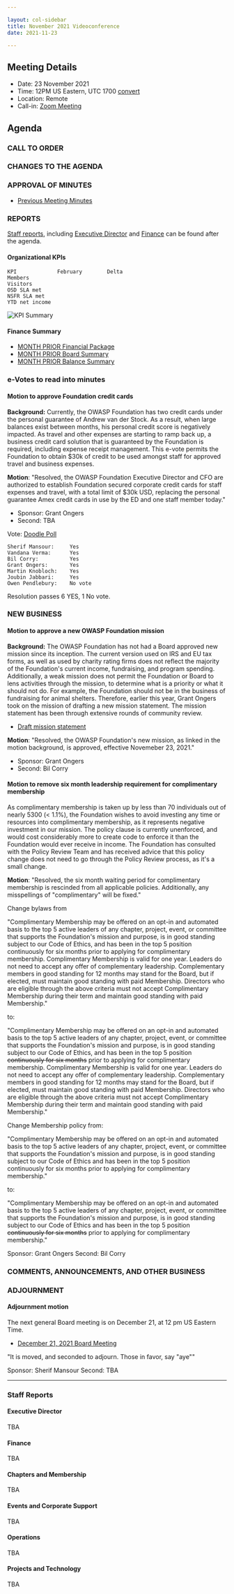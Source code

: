 ```yaml
---

layout: col-sidebar
title: November 2021 Videoconference
date: 2021-11-23

---
```


## Meeting Details

- Date: 23 November 2021
- Time: 12PM US Eastern, UTC 1700 [convert](https://www.timeanddate.com/worldclock/meetingdetails.html?year=2020&month=11&day=24&hour=17&min=0&sec=0&p1=16&p2=919&p3=78&p4=136&p5=137&p6=176&p7=179)
- Location: Remote
- Call-in: [Zoom Meeting](https://us06web.zoom.us/j/89069321672?pwd=M212NUhmV1RwY05mVlZDNCtpOEFuQT09)

## Agenda

### CALL TO ORDER

<!--
Board Members
- Grant Ongers, Martin Knobloch, Owen Pendlebury, Sherif Mansour, Vandana Verma Sehgal, Joubin Jabbari, Bil Corry

Guests
Andrew van der Stock, Tom Pappas, Dawn Aitken, Harold Blankenship, Lisa Jones, Kelly Santalucia
-->

### CHANGES TO THE AGENDA

### APPROVAL OF MINUTES

- [Previous Meeting Minutes](/www-board/minutes/202110)

### REPORTS

[Staff reports](#staff-reports), including [Executive Director](#executive-director-report) and [Finance](#finance) can be found after the agenda.

#### Organizational KPIs

```
KPI	            February        Delta
Members         
Visitors        
OSD SLA met     
NSFR SLA met    
YTD net income  
```

![KPI Summary](/www-board/attachments/2021MM-board-kpi-summary.png)

#### Finance Summary

- [MONTH PRIOR Financial Package](/www-board/attachments/2021MM-board-summary.pdf)
- [MONTH PRIOR Board Summary](/www-board/attachments/2021MM-board-summary.pdf)
- [MONTH PRIOR Balance Summary](/www-board/attachments/2021MM-balance-summary.pdf)

### e-Votes to read into minutes

#### Motion to approve Foundation credit cards

**Background:** Currently, the OWASP Foundation has two credit cards under the personal guarantee of Andrew van der Stock. As a result, when large balances exist between months, his personal credit score is negatively impacted. As travel and other expenses are starting to ramp back up, a business credit card solution that is guaranteed by the Foundation is required, including expense receipt management. This e-vote permits the Foundation to obtain $30k of credit to be used amongst staff for approved travel and business expenses.

**Motion**: "Resolved, the OWASP Foundation Executive Director and CFO are authorized to establish Foundation secured corporate credit cards for staff expenses and travel, with a total limit of $30k USD, replacing the personal guarantee Amex credit cards in use by the ED and one staff member today."

- Sponsor: Grant Ongers
- Second: TBA

Vote: [Doodle Poll](https://doodle.com/poll/xxayc36yir98wgzb)

```
Sherif Mansour:     Yes
Vandana Verma:      Yes
Bil Corry:          Yes
Grant Ongers:       Yes
Martin Knobloch:    Yes
Joubin Jabbari:     Yes
Owen Pendlebury:    No vote
```

Resolution passes 6 YES, 1 No vote.

### NEW BUSINESS

#### Motion to approve a new OWASP Foundation mission

**Background:** The OWASP Foundation has not had a Board approved new mission since its inception. The current version used on IRS and EU tax forms, as well as used by charity rating firms does not reflect the majority of the Foundation's current income, fundraising, and program spending. Additionally, a weak mission does not permit the Foundation or Board to lens activities through the mission, to determine what is a priority or what it should not do. For example, the Foundation should not be in the business of fundraising for animal shelters. Therefore, earlier this year, Grant Ongers took on the mission of drafting a new mission statement. The mission statement has been through extensive rounds of community review. 

- [Draft mission statement](https://docs.google.com/document/d/13uTO6LdXq5W7HADiA0P4QPQevyO0hzthf5KtvnFbt4s/edit)

**Motion**: "Resolved, the OWASP Foundation's new mission, as linked in the motion background, is approved, effective Novemeber 23, 2021."

- Sponsor: Grant Ongers
- Second: Bil Corry

#### Motion to remove six month leadership requirement for complimentary membership

As complimentary membership is taken up by less than 70 individuals out of nearly 5300 (< 1.1%), the Foundation wishes to avoid investing any time or resources into complimentary membership, as it represents negative investment in our mission. The policy clause is currently unenforced, and would cost considerably more to create code to enforce it than the Foundation would ever receive in income. The Foundation has consulted with the Policy Review Team and has received advice that this policy change does not need to go through the Policy Review process, as it's a small change.

**Motion**: "Resolved, the six month waiting period for complimentary membership is rescinded from all applicable policies. Additionally, any misspellings of "complimentary" will be fixed."

Change bylaws from

"Complimentary Membership may be offered on an opt-in and automated basis to the top 5 active leaders of any chapter, project, event, or committee that supports the Foundation's mission and purpose, is in good standing subject to our Code of Ethics, and has been in the top 5 position continuously for six months prior to applying for complimentary membership. Complimentary Membership is valid for one year. Leaders do not need to accept any offer of complementary leadership. Complementary members in good standing for 12 months may stand for the Board, but if elected, must maintain good standing with paid Membership. Directors who are eligible through the above criteria must not accept Complimentary Membership during their term and maintain good standing with paid Membership."

to:

"Complimentary Membership may be offered on an opt-in and automated basis to the top 5 active leaders of any chapter, project, event, or committee that supports the Foundation's mission and purpose, is in good standing subject to our Code of Ethics, and has been in the top 5 position ~~continuously for six months~~ prior to applying for complimentary membership. Complimentary Membership is valid for one year. Leaders do not need to accept any offer of complementary leadership. Complementary members in good standing for 12 months may stand for the Board, but if elected, must maintain good standing with paid Membership. Directors who are eligible through the above criteria must not accept Complimentary Membership during their term and maintain good standing with paid Membership."

Change Membership policy from:

"Complimentary Membership may be offered on an opt-in and automated basis to the top 5 active leaders of any chapter, project, event, or committee that supports the Foundation's mission and purpose, is in good standing subject to our Code of Ethics and has been in the top 5 position continuously for six months prior to applying for complimentary membership."

to:

"Complimentary Membership may be offered on an opt-in and automated basis to the top 5 active leaders of any chapter, project, event, or committee that supports the Foundation's mission and purpose, is in good standing subject to our Code of Ethics and has been in the top 5 position ~~continuously for six months~~ prior to applying for complimentary membership."

Sponsor: Grant Ongers
Second: Bil Corry

### COMMENTS, ANNOUNCEMENTS, AND OTHER BUSINESS

### ADJOURNMENT

#### Adjournment motion

The next general Board meeting is on December 21, at 12 pm US Eastern Time.

- [December 21, 2021 Board Meeting](https://owasp.org/www-board/meetings/202112.html)

"It is moved, and seconded to adjourn. Those in favor, say "aye""

Sponsor: Sherif Mansour
Second: TBA

***

### Staff Reports

#### Executive Director

TBA

#### Finance

TBA

#### Chapters and Membership

TBA

#### Events and Corporate Support

TBA

#### Operations

TBA

#### Projects and Technology

TBA
